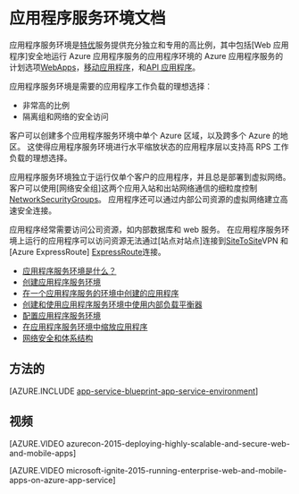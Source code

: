 <properties 
    pageTitle="应用程序服务环境 |Microsoft Azure" 
    description="Azure 应用程序服务环境是什么？ 应用程序服务环境简介。" 
    keywords="azure 应用程序服务环境中，虚拟的网络，确保网络的安全"
    services="app-service" 
    documentationCenter="" 
    authors="stefsch" 
    manager="wpickett" 
    editor=""/>

<tags 
    ms.service="app-service" 
    ms.workload="na" 
    ms.tgt_pltfrm="na" 
    ms.devlang="na" 
    ms.topic="article" 
    ms.date="10/04/2016" 
    ms.author="stefsch"/>

# <a name="app-service-environment-documentation"></a>应用程序服务环境文档

应用程序服务环境是[特优][PremiumTier]服务提供充分独立和专用的高比例，其中包括[Web 应用程序]安全地运行 Azure 应用程序服务的应用程序环境的 Azure 应用程序服务的计划选项[WebApps]，[移动应用程序][MobileApps]，和[API 应用程序][APIApps]。  

应用程序服务环境是需要的应用程序工作负载的理想选择︰

- 非常高的比例
- 隔离组和网络的安全访问

客户可以创建多个应用程序服务环境中单个 Azure 区域，以及跨多个 Azure 的地区。  这使得应用程序服务环境进行水平缩放状态的应用程序层以支持高 RPS 工作负载的理想选择。

应用程序服务环境独立于运行仅单个客户的应用程序，并且总是部署到虚拟网络。  客户可以使用[网络安全组]这两个应用入站和出站网络通信的细粒度控制[NetworkSecurityGroups]。  应用程序还可以通过内部公司资源的虚拟网络建立高速安全连接。

应用程序经常需要访问公司资源，如内部数据库和 web 服务。  在应用程序服务环境上运行的应用程序可以访问资源无法通过[站点对站点]连接到[SiteToSite]VPN 和[Azure ExpressRoute] [ExpressRoute]连接。

* [应用程序服务环境是什么？](../app-service-web/app-service-app-service-environment-intro.md)
* [创建应用程序服务环境](../app-service-web/app-service-web-how-to-create-an-app-service-environment.md)
* [在一个应用程序服务的环境中创建的应用程序](../app-service-web/app-service-web-how-to-create-a-web-app-in-an-ase.md)
* [创建和使用应用程序服务环境中使用内部负载平衡器](../app-service-web/app-service-environment-with-internal-load-balancer.md)
* [配置应用程序服务环境](../app-service-web/app-service-web-configure-an-app-service-environment.md) 
* [在应用程序服务环境中缩放应用程序](../app-service-web/app-service-web-scale-a-web-app-in-an-app-service-environment.md)
* [网络安全和体系结构](../app-service-web/app-service-app-service-environment-network-architecture-overview.md)

## <a name="how-tos"></a>方法的

[AZURE.INCLUDE [app-service-blueprint-app-service-environment](../../includes/app-service-blueprint-app-service-environment.md)]


## <a name="videos"></a>视频
[AZURE.VIDEO azurecon-2015-deploying-highly-scalable-and-secure-web-and-mobile-apps]

[AZURE.VIDEO microsoft-ignite-2015-running-enterprise-web-and-mobile-apps-on-azure-app-service]


<!-- LINKS -->
[PremiumTier]: http://azure.microsoft.com/pricing/details/app-service/
[WebApps]: http://azure.microsoft.com/documentation/articles/app-service-web-overview/
[MobileApps]: http://azure.microsoft.com/documentation/articles/app-service-mobile-value-prop-preview/
[APIApps]: http://azure.microsoft.com/documentation/articles/app-service-api-apps-why-best-platform/
[NetworkSecurityGroups]: https://azure.microsoft.com/documentation/articles/virtual-networks-nsg/
[SiteToSite]: https://azure.microsoft.com/documentation/articles/vpn-gateway-site-to-site-create/
[ExpressRoute]: http://azure.microsoft.com/services/expressroute/
